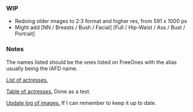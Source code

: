 ### WIP
 * Redoing older images to 2:3 format and higher res, from 591 x 1000 px
 * Might add
    [NN / Breasts / Bush / Facial]
    [Full / Hip-Waist / Ass / Bust / Portrait]

### Notes

The names listed should be the ones listed on FreeOnes with the alias usually being the IAFD name.

[List of actresses.](./LIST.md)

[Table of actresses.](./TABLE.md) Done as a test.

[Update log of images.](./LOG.md) If I can remember to keep it up to date.
